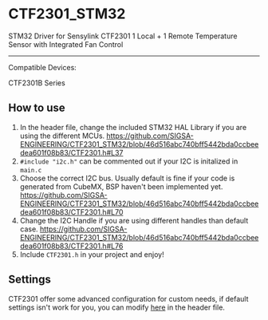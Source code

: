 # CTF2301_STM32
 STM32 Driver for Sensylink CTF2301 1 Local + 1 Remote Temperature Sensor with Integrated Fan Control

 -------

 Compatible Devices:

 CTF2301B Series


 ## How to use

 1. In the header file, change the included STM32 HAL Library if you are using the different MCUs. https://github.com/SIGSA-ENGINEERING/CTF2301_STM32/blob/46d516abc740bff5442bda0ccbeedea601f08b83/CTF2301.h#L37
 2. `#include "i2c.h"` can be commented out if your I2C is initalized in `main.c`
 3. Choose the correct I2C bus. Usually default is fine if your code is generated from CubeMX, BSP haven't been implemented yet. https://github.com/SIGSA-ENGINEERING/CTF2301_STM32/blob/46d516abc740bff5442bda0ccbeedea601f08b83/CTF2301.h#L70
 4. Change the I2C Handle if you are using different handles than default case. https://github.com/SIGSA-ENGINEERING/CTF2301_STM32/blob/46d516abc740bff5442bda0ccbeedea601f08b83/CTF2301.h#L76
 5. Include `CTF2301.h` in your project and enjoy!

## Settings

CTF2301 offer some advanced configuration for custom needs, if default settings isn't work for you, you can modify [here](https://github.com/SIGSA-ENGINEERING/CTF2301_STM32/blob/46d516abc740bff5442bda0ccbeedea601f08b83/CTF2301.h#L80) in the header file.
